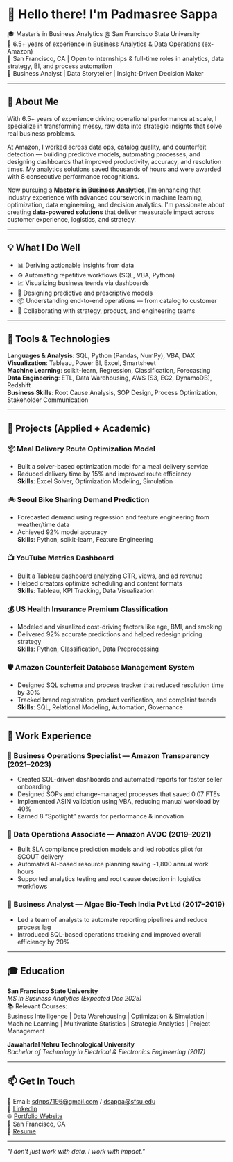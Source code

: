 # 👋 Hello there! I'm Padmasree Sappa

🎓 Master’s in Business Analytics @ San Francisco State University  
💼 6.5+ years of experience in Business Analytics & Data Operations (ex-Amazon)  
📍 San Francisco, CA | Open to internships & full-time roles in analytics, data strategy, BI, and process automation  
🧠 Business Analyst | Data Storyteller | Insight-Driven Decision Maker

---

## 🧾 About Me

With 6.5+ years of experience driving operational performance at scale, I specialize in transforming messy, raw data into strategic insights that solve real business problems.

At Amazon, I worked across data ops, catalog quality, and counterfeit detection — building predictive models, automating processes, and designing dashboards that improved productivity, accuracy, and resolution times. My analytics solutions saved thousands of hours and were awarded with 8 consecutive performance recognitions.

Now pursuing a **Master’s in Business Analytics**, I’m enhancing that industry experience with advanced coursework in machine learning, optimization, data engineering, and decision analytics. I'm passionate about creating **data-powered solutions** that deliver measurable impact across customer experience, logistics, and strategy.

---

## 💡 What I Do Well

- 📊 Deriving actionable insights from data
- ⚙️ Automating repetitive workflows (SQL, VBA, Python)
- 📈 Visualizing business trends via dashboards
- 🧠 Designing predictive and prescriptive models
- 📦 Understanding end-to-end operations — from catalog to customer
- 🤝 Collaborating with strategy, product, and engineering teams

---

## 🔨 Tools & Technologies

**Languages & Analysis**: SQL, Python (Pandas, NumPy), VBA, DAX  
**Visualization**: Tableau, Power BI, Excel, Smartsheet  
**Machine Learning**: scikit-learn, Regression, Classification, Forecasting  
**Data Engineering**: ETL, Data Warehousing, AWS (S3, EC2, DynamoDB), Redshift  
**Business Skills**: Root Cause Analysis, SOP Design, Process Optimization, Stakeholder Communication

---

## 🚀 Projects (Applied + Academic)

### 📦 Meal Delivery Route Optimization Model
- Built a solver-based optimization model for a meal delivery service  
- Reduced delivery time by 15% and improved route efficiency  
**Skills**: Excel Solver, Optimization Modeling, Simulation

### 🚲 Seoul Bike Sharing Demand Prediction
- Forecasted demand using regression and feature engineering from weather/time data  
- Achieved 92% model accuracy  
**Skills**: Python, scikit-learn, Feature Engineering

### 📺 YouTube Metrics Dashboard
- Built a Tableau dashboard analyzing CTR, views, and ad revenue  
- Helped creators optimize scheduling and content formats  
**Skills**: Tableau, KPI Tracking, Data Visualization

### 💰 US Health Insurance Premium Classification
- Modeled and visualized cost-driving factors like age, BMI, and smoking  
- Delivered 92% accurate predictions and helped redesign pricing strategy  
**Skills**: Python, Classification, Data Preprocessing

### 🛡️ Amazon Counterfeit Database Management System
- Designed SQL schema and process tracker that reduced resolution time by 30%  
- Tracked brand registration, product verification, and complaint trends  
**Skills**: SQL, Relational Modeling, Automation, Governance

---

## 🏢 Work Experience

### 🔸 Business Operations Specialist — Amazon Transparency (2021–2023)
- Created SQL-driven dashboards and automated reports for faster seller onboarding  
- Designed SOPs and change-managed processes that saved 0.07 FTEs  
- Implemented ASIN validation using VBA, reducing manual workload by 40%  
- Earned 8 “Spotlight” awards for performance & innovation

### 🔸 Data Operations Associate — Amazon AVOC (2019–2021)
- Built SLA compliance prediction models and led robotics pilot for SCOUT delivery  
- Automated AI-based resource planning saving ~1,800 annual work hours  
- Supported analytics testing and root cause detection in logistics workflows

### 🔸 Business Analyst — Algae Bio-Tech India Pvt Ltd (2017–2019)
- Led a team of analysts to automate reporting pipelines and reduce process lag  
- Introduced SQL-based operations tracking and improved overall efficiency by 20%

---

## 🎓 Education

**San Francisco State University**  
*MS in Business Analytics (Expected Dec 2025)*  
📚 Relevant Courses:  
Business Intelligence | Data Warehousing | Optimization & Simulation | Machine Learning | Multivariate Statistics | Strategic Analytics | Project Management

**Jawaharlal Nehru Technological University**  
*Bachelor of Technology in Electrical & Electronics Engineering (2017)*

---

## 📫 Get In Touch

📧 Email: sdnps7196@gmail.com / dsappa@sfsu.edu  
🔗 [LinkedIn](https://www.linkedin.com/in/padmasree-sappa/)  
🌐 [Portfolio Website](https://dsappa7196-github-io-yjma.vercel.app/)  
📍 San Francisco, CA  
📂 [Resume](https://github.com/dsappa7196/Padmasree-Sappa/blob/main/PadmasreeSappa_BusinessAnalyst.pdf)

---

_“I don’t just work with data. I work with impact.”_


<!--
**dsappa7196/dsappa7196** is a ✨ _special_ ✨ repository because its `README.md` (this file) appears on your GitHub profile.

Here are some ideas to get you started:

- 🔭 I’m currently working on ...
- 🌱 I’m currently learning ...
- 👯 I’m looking to collaborate on ...
- 🤔 I’m looking for help with ...
- 💬 Ask me about ...
- 📫 How to reach me: ...
- 😄 Pronouns: ...
- ⚡ Fun fact: ...
-->

